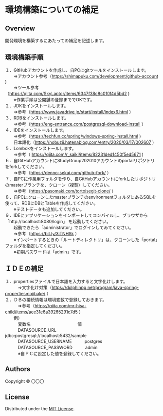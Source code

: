 環境構築についての補足
======================

## Overview  
開発環境を構築するにあたっての補足を記述します。

環境構築手順
-------
１．GitHubアカウントを作成し、自PCにgitツールをインストールします。  
　　⇒アカウント参考（https://shimapuku.com/development/github-account )  
　　⇒ツール参考（https://qiita.com/SkyLaptor/items/6347f38c8c010f4d5bd2  )  
　　※作業手順は公開鍵の登録まででOKです。  
２．JDKをインストールします。  
　　⇒参考（https://www.javadrive.jp/start/install/index6.html ）  
３．RDBをインストールします。  
　　⇒参考（https://eng-entrance.com/postgresql-download-install ）  
４．IDEをインストールします。  
　　⇒参考（https://techfun.cc/spring/windows-spring-install.html  )  
  　　日本語化（https://nobuzii.hatenablog.com/entry/2020/03/17/002607 )  
５．Lombokをインストールします。  
　　⇒参考（ https://qiita.com/r_saiki/items/82231ded1450f5ed5671 )  
６．自GitHubアカウントにStudyGroup202010アカウントのportalリポジトリをforkしてください。  
　　⇒参考（https://denno-sekai.com/github-fork/ ）  
７．自PCに作業用フォルダを作り、自GitHubアカウントにforkしたリポジトリのmasterブランチを、クローン（複製）してください。  
　　⇒参考（https://pasomaki.com/tortoisegit-clone/ ）  
８．自PCにクローンしたmasterブランチのenvironmentフォルダにあるSQLを使って、RDBにDBとTableを作成してください。  
　　※テストデータも追加してください。  
９．IDEにアプリケーションをインポートしてコンパイルし、ブラウザから「http://localhost:8080/login」 を起動してください。  
　　起動できたら「administrator」でログインしてみてください。  
　　⇒参考（https://bit.ly/3iTNHSk ）  
　　※インポートするときの「ルートディレクトリ」は、クローンした「portal」フォルダを指定してください。  
　　※初期パスワードは「admin」です。  

ＩＤＥの補足
-------
１．propertiesファイルで日本語を入力すると文字化けします。  
　　　⇒文字化け対策（https://dolphinpg.net/program/java-spring-propertiesmojibake/ ）  
２．ＤＢの接続情報は環境変数で登録しておきます。  
　　　⇒参考（https://qiita.com/mr-hisa-child/items/aee31e6a39265291c7d5 ）  
　　例）  
　　　変数名　　　　　　　　　　　値  
　　　DATASOURCE_URL　　　　　　 jdbc:postgresql://localhost:5432/sample  
　　　DATASOURCE_USERNAME　　　postgres  
　　　DATASOURCE_PASSWORD　　　admin  
　　　※自ＰＣに設定した値を登録してください。  


Authors
----------
Copyright &copy; 〇〇〇
  
License
----------
Distributed under the [MIT License][mit].
 
[MIT]: http://www.opensource.org/licenses/mit-license.php
